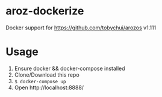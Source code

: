 # aroz-dockerize
Docker support for https://github.com/tobychui/arozos v1.111

# Usage
1. Ensure docker && docker-compose installed
2. Clone/Download this repo
3. `$ docker-compose up`
4. Open http://localhost:8888/
